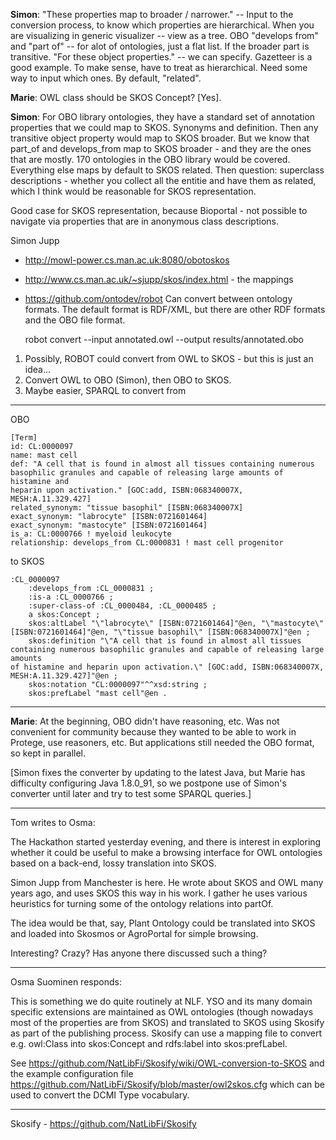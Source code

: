 __Simon__: "These properties map to broader / narrower." -- Input to the 
conversion process, to know which properties are hierarchical.  When you are
visualizing in generic visualizer -- view as a tree.  OBO "develops from" and 
"part of" -- for alot of ontologies, just a flat list.  If the broader part 
is transitive.  "For these object properties." -- we can specify.  Gazetteer is 
a good example.  To make sense, have to treat as hierarchical.  Need some way to 
input which ones.  By default, "related".  

__Marie__: OWL class should be SKOS Concept? [Yes].

__Simon__: For OBO library ontologies, they have a standard set of annotation 
properties that we could map to SKOS.  Synonyms and definition.  Then any 
transitive object property would map to SKOS broader.  But we know that part_of 
and develops_from map to SKOS broader - and they are the ones that are mostly.
170 ontologies in the OBO library would be covered.  Everything else maps by 
default to SKOS related.  Then question: superclass descriptions - whether you 
collect all the entitie and have them as related, which I think would be 
reasonable for SKOS representation.  

Good case for SKOS representation, because Bioportal - not possible to navigate 
via properties that are in anonymous class descriptions.

Simon Jupp
* http://mowl-power.cs.man.ac.uk:8080/obotoskos
* http://www.cs.man.ac.uk/~sjupp/skos/index.html - the mappings


* https://github.com/ontodev/robot
  Can convert between ontology formats.  The default format is RDF/XML, but 
  there are other RDF formats and the OBO file format.

    robot convert --input annotated.owl --output results/annotated.obo

1. Possibly, ROBOT could convert from OWL to SKOS - but this is just an 
   idea...
2. Convert OWL to OBO (Simon), then OBO to SKOS.
3. Maybe easier, SPARQL to convert from 

----------------------------------------------------------------------
OBO

    [Term]
    id: CL:0000097
    name: mast cell
    def: "A cell that is found in almost all tissues containing numerous basophilic granules and capable of releasing large amounts of histamine and
    heparin upon activation." [GOC:add, ISBN:068340007X, MESH:A.11.329.427]
    related_synonym: "tissue basophil" [ISBN:068340007X]
    exact_synonym: "labrocyte" [ISBN:0721601464]
    exact_synonym: "mastocyte" [ISBN:0721601464]
    is_a: CL:0000766 ! myeloid leukocyte
    relationship: develops_from CL:0000831 ! mast cell progenitor

to SKOS

    :CL_0000097
        :develops_from :CL_0000831 ;
        :is-a :CL_0000766 ;
        :super-class-of :CL_0000484, :CL_0000485 ;
        a skos:Concept ;
        skos:altLabel "\"labrocyte\" [ISBN:0721601464]"@en, "\"mastocyte\" [ISBN:0721601464]"@en, "\"tissue basophil\" [ISBN:068340007X]"@en ;
        skos:definition "\"A cell that is found in almost all tissues containing numerous basophilic granules and capable of releasing large amounts
    of histamine and heparin upon activation.\" [GOC:add, ISBN:068340007X, MESH:A.11.329.427]"@en ;
        skos:notation "CL:0000097"^^xsd:string ;
        skos:prefLabel "mast cell"@en .

----------------------------------------------------------------------

__Marie__: At the beginning, OBO didn't have reasoning, etc.   Was not convenient 
for community because they wanted to be able to work in Protege, use reasoners, etc.
But applications still needed the OBO format, so kept in parallel.

[Simon fixes the converter by updating to the latest Java, but Marie has
difficulty configuring Java 1.8.0_91, so we postpone use of Simon's converter 
until later and try to test some SPARQL queries.]

----------------------------------------------------------------------
Tom writes to Osma:

The Hackathon started yesterday evening, and there is interest in exploring
whether it could be useful to make a browsing interface for OWL ontologies
based on a back-end, lossy translation into SKOS.

Simon Jupp from Manchester is here.  He wrote about SKOS and OWL many years
ago, and uses SKOS this way in his work.  I gather he uses various heuristics
for turning some of the ontology relations into partOf.

The idea would be that, say, Plant Ontology could be translated into SKOS and
loaded into Skosmos or AgroPortal for simple browsing.

Interesting? Crazy?  Has anyone there discussed such a thing?

----------------------------------------------------------------------
Osma Suominen responds:

This is something we do quite routinely at NLF. YSO and its many domain
specific extensions are maintained as OWL ontologies (though nowadays most of
the properties are from SKOS) and translated to SKOS using Skosify as part of
the publishing process. Skosify can use a mapping file to convert e.g.
owl:Class into skos:Concept and rdfs:label into skos:prefLabel.

See https://github.com/NatLibFi/Skosify/wiki/OWL-conversion-to-SKOS
and the example configuration file
https://github.com/NatLibFi/Skosify/blob/master/owl2skos.cfg
which can be used to convert the DCMI Type vocabulary.

----------------------------------------------------------------------
Skosify - https://github.com/NatLibFi/Skosify

